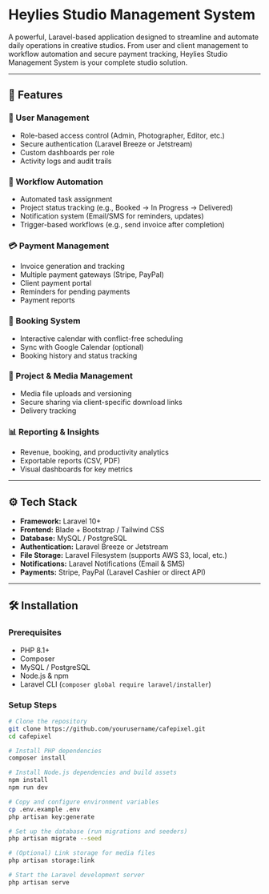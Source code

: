 # Heylies Studio Management System

A powerful, Laravel-based application designed to streamline and automate daily operations in creative studios. From user and client management to workflow automation and secure payment tracking, Heylies Studio Management System is your complete studio solution.

---

## 🚀 Features

### 🔐 User Management
- Role-based access control (Admin, Photographer, Editor, etc.)
- Secure authentication (Laravel Breeze or Jetstream)
- Custom dashboards per role
- Activity logs and audit trails

### 🔄 Workflow Automation
- Automated task assignment
- Project status tracking (e.g., Booked → In Progress → Delivered)
- Notification system (Email/SMS for reminders, updates)
- Trigger-based workflows (e.g., send invoice after completion)

### 💳 Payment Management
- Invoice generation and tracking
- Multiple payment gateways (Stripe, PayPal)
- Client payment portal
- Reminders for pending payments
- Payment reports

### 📅 Booking System
- Interactive calendar with conflict-free scheduling
- Sync with Google Calendar (optional)
- Booking history and status tracking

### 📁 Project & Media Management
- Media file uploads and versioning
- Secure sharing via client-specific download links
- Delivery tracking

### 📊 Reporting & Insights
- Revenue, booking, and productivity analytics
- Exportable reports (CSV, PDF)
- Visual dashboards for key metrics

---

## ⚙️ Tech Stack

- **Framework:** Laravel 10+
- **Frontend:** Blade + Bootstrap / Tailwind CSS
- **Database:** MySQL / PostgreSQL
- **Authentication:** Laravel Breeze or Jetstream
- **File Storage:** Laravel Filesystem (supports AWS S3, local, etc.)
- **Notifications:** Laravel Notifications (Email & SMS)
- **Payments:** Stripe, PayPal (Laravel Cashier or direct API)

---

## 🛠️ Installation

### Prerequisites
- PHP 8.1+
- Composer
- MySQL / PostgreSQL
- Node.js & npm
- Laravel CLI (`composer global require laravel/installer`)

### Setup Steps

```bash
# Clone the repository
git clone https://github.com/yourusername/cafepixel.git
cd cafepixel

# Install PHP dependencies
composer install

# Install Node.js dependencies and build assets
npm install
npm run dev

# Copy and configure environment variables
cp .env.example .env
php artisan key:generate

# Set up the database (run migrations and seeders)
php artisan migrate --seed

# (Optional) Link storage for media files
php artisan storage:link

# Start the Laravel development server
php artisan serve
